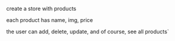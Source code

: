 create a store with products

each product has name, img, price

the user can add, delete, update, and of course, see all products`